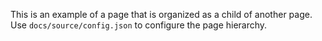 <!--
SPDX-FileCopyrightText: Copyright 2022 Opal Health Informatics Group at the Research Institute of the McGill University Health Centre <john.kildea@mcgill.ca>

SPDX-License-Identifier: AGPL-3.0-or-later
-->

This is an example of a page that is organized as a child of another page. Use `docs/source/config.json` to configure
the page hierarchy.
